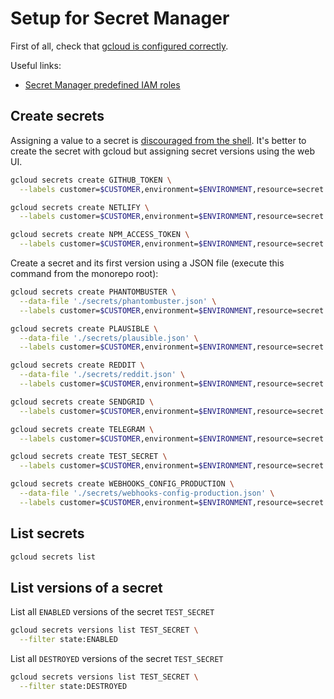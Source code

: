 # Setup for Secret Manager

First of all, check that [gcloud is configured correctly](./gcloud-configuration.md).

Useful links:

- [Secret Manager predefined IAM roles](https://cloud.google.com/secret-manager/docs/access-control)

## Create secrets

Assigning a value to a secret is [discouraged from the shell](https://cloud.google.com/secret-manager/docs/creating-and-accessing-secrets#add-secret-version). It's better to create the secret with gcloud but assigning secret versions using the web UI.

```sh
gcloud secrets create GITHUB_TOKEN \
  --labels customer=$CUSTOMER,environment=$ENVIRONMENT,resource=secret
```

```sh
gcloud secrets create NETLIFY \
  --labels customer=$CUSTOMER,environment=$ENVIRONMENT,resource=secret
```

```sh
gcloud secrets create NPM_ACCESS_TOKEN \
  --labels customer=$CUSTOMER,environment=$ENVIRONMENT,resource=secret
```

Create a secret and its first version using a JSON file (execute this command from the monorepo root):

```sh
gcloud secrets create PHANTOMBUSTER \
  --data-file './secrets/phantombuster.json' \
  --labels customer=$CUSTOMER,environment=$ENVIRONMENT,resource=secret
```

```sh
gcloud secrets create PLAUSIBLE \
  --data-file './secrets/plausible.json' \
  --labels customer=$CUSTOMER,environment=$ENVIRONMENT,resource=secret
```

```sh
gcloud secrets create REDDIT \
  --data-file './secrets/reddit.json' \
  --labels customer=$CUSTOMER,environment=$ENVIRONMENT,resource=secret
```

```sh
gcloud secrets create SENDGRID \
  --labels customer=$CUSTOMER,environment=$ENVIRONMENT,resource=secret
```

```sh
gcloud secrets create TELEGRAM \
  --labels customer=$CUSTOMER,environment=$ENVIRONMENT,resource=secret
```

```sh
gcloud secrets create TEST_SECRET \
  --labels customer=$CUSTOMER,environment=$ENVIRONMENT,resource=secret
```

```sh
gcloud secrets create WEBHOOKS_CONFIG_PRODUCTION \
  --data-file './secrets/webhooks-config-production.json' \
  --labels customer=$CUSTOMER,environment=$ENVIRONMENT,resource=secret
```

## List secrets

```sh
gcloud secrets list
```

## List versions of a secret

List all `ENABLED` versions of the secret `TEST_SECRET`

```sh
gcloud secrets versions list TEST_SECRET \
  --filter state:ENABLED
```

List all `DESTROYED` versions of the secret `TEST_SECRET`

```sh
gcloud secrets versions list TEST_SECRET \
  --filter state:DESTROYED
```
